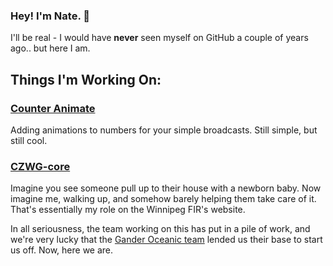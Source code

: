 ### Hey! I'm Nate. 👋

I'll be real - I would have <b>never</b> seen myself on GitHub a couple of years ago.. but here I am.

<h2>Things I'm Working On:</h2>

### [Counter Animate](https://github.com/natopower/counter-animate)
Adding animations to numbers for your simple broadcasts. Still simple, but still cool.

### [CZWG-core](https://github.com/winnipegfir/CZWG-core)
Imagine you see someone pull up to their house with a newborn baby. Now imagine me, walking up, and somehow barely helping them take care of it. That's essentially my role on the Winnipeg FIR's website. 

In all seriousness, the team working on this has put in a pile of work, and we're very lucky that the [Gander Oceanic team](https://ganderoceanic.com) lended us their base to start us off. Now, here we are.
